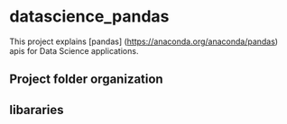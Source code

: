 # datascience_pandas
This project explains [pandas] (https://anaconda.org/anaconda/pandas) apis for Data Science applications. 

## Project folder organization


## libararies
